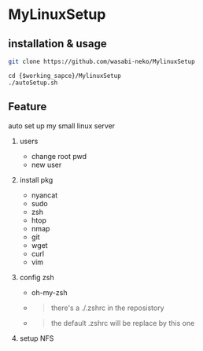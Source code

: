 # MyLinuxSetup

## installation & usage

```sh
git clone https://github.com/wasabi-neko/MylinuxSetup
```

```=sh
cd {$working_sapce}/MylinuxSetup
./autoSetup.sh
```

## Feature

auto set up my small linux server

1. users
    - change root pwd
    - new user
2. install pkg
   - nyancat
   - sudo
   - zsh
   - htop
   - nmap
   - git
   - wget
   - curl
   - vim
3. config zsh
    - oh-my-zsh
    - > there's a ./.zshrc in the reposistory
    - > the default .zshrc will be replace by this one

4. setup NFS
